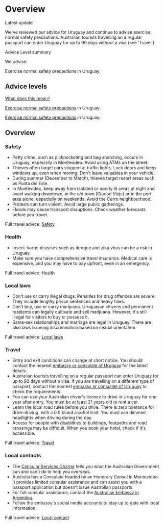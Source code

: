 # Overview

Latest update

We've reviewed our advice for Uruguay and continue to advise exercise normal safety precautions. Australian tourists travelling on a regular passport can enter Uruguay for up to 90 days without a visa (see 'Travel').

Advice Level summary

We advise:

Exercise normal safety precautions in Uruguay.

## Advice levels

[What does this mean?](/before-you-go/travel-advice-explained/)

[Exercise normal safety precautions](/node/33#level1) in Uruguay.

[Exercise normal safety precautions](/node/33#level1) in Uruguay.

## Overview

### Safety

* Petty crime, such as pickpocketing and bag snatching, occurs in Uruguay, especially in Montevideo. Avoid using ATMs on the street.
* Thieves often target cars stopped at traffic lights. Lock doors and keep windows up, even when moving. Don't leave valuables in your vehicle.
* During summer (December to March), thieves target resort areas such as Punta del Este.
* In Montevideo, keep away from isolated or poorly lit areas at night and avoid walking downtown, in the old town (Ciudad Vieja) or in the port area alone, especially on weekends. Avoid the Cerro neighbourhood.
* Protests can turn violent. Avoid large public gatherings.
* Floods may cause transport disruptions. Check weather forecasts before you travel.

Full travel advice: [Safety](#safety)

### Health

* Insect-borne diseases such as dengue and zika virus can be a risk in Uruguay.
* Make sure you have comprehensive travel insurance. Medical care is expensive, and you may have to pay upfront, even in an emergency.

Full travel advice: [Health](#health)

### Local laws

* Don't use or carry illegal drugs. Penalties for drug offences are severe. They include lengthy prison sentences and heavy fines.
* Don't buy, use or carry marijuana. Uruguayan citizens and permanent residents can legally cultivate and sell marijuana. However, it's still illegal for visitors to buy or possess it.
* Same-sex relationships and marriage are legal in Uruguay. There are also laws banning discrimination based on sexual orientation.

Full travel advice: [Local laws](#local-laws)

### Travel

* Entry and exit conditions can change at short notice. You should contact the nearest [embassy or consulate of Uruguay](https://busquedaembajadas.mrree.gub.uy/busq_mrree/servlet/hbusqembajadas) for the latest details.
* Australian tourists travelling on a regular passport can enter Uruguay for up to 90 days without a visa. If you are travelling on a different type of passport, contact the nearest [embassy or consulate of Uruguay](https://busquedaembajadas.mrree.gub.uy/busq_mrree/servlet/hbusqembajadas) to check the requirements.
* You can use your Australian driver's licence to drive in Uruguay for one year after entry. You must be at least 21 years old to rent a car.
* Learn the local road rules before you drive. There is zero tolerance for drink-driving, with a 0.0 blood alcohol limit. You must use dimmed headlights when driving during the day.
* Access for people with disabilities to buildings, footpaths and road crossings may be difficult. When you book your hotel, check if it's accessible.

Full travel advice: [Travel](#travel)

### Local contacts

* The [Consular Services Charter](/consular-services/consular-services-charter "Consular Services Charter") tells you what the Australian Government can and can't do to help you overseas.
* Australia has a Consulate headed by an Honorary Consul in Montevideo. It provides limited consular assistance and can assist you with a passport application but doesn't issue Australian passports.
* For full consular assistance, contact the [Australian Embassy in Argentina](https://argentina.embassy.gov.au/baircastellano/consultarassistance2015.html).
* Follow the embassy's social media accounts to stay up to date with local information.

Full travel advice: [Local contact](#local-contacts)